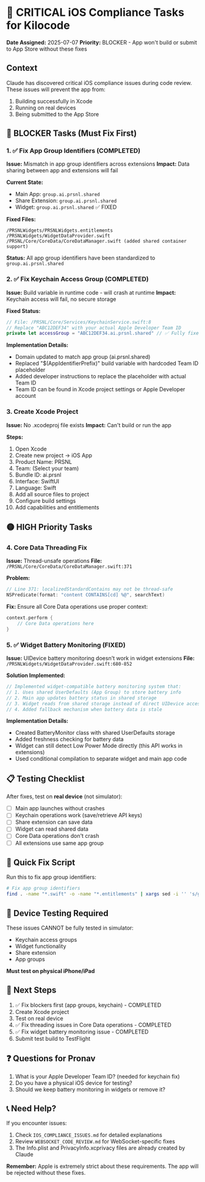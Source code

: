 # 🚨 CRITICAL iOS Compliance Tasks for Kilocode

**Date Assigned:** 2025-07-07
**Priority:** BLOCKER - App won't build or submit to App Store without these fixes

## Context

Claude has discovered critical iOS compliance issues during code review. These issues will prevent the app from:
1. Building successfully in Xcode
2. Running on real devices
3. Being submitted to the App Store

## 🔴 BLOCKER Tasks (Must Fix First)

### 1. ✅ Fix App Group Identifiers (COMPLETED)
**Issue:** Mismatch in app group identifiers across extensions
**Impact:** Data sharing between app and extensions will fail

**Current State:**
- Main App: `group.ai.prsnl.shared`
- Share Extension: `group.ai.prsnl.shared`
- Widget: `group.ai.prsnl.shared` ✅ FIXED

**Fixed Files:**
```
/PRSNLWidgets/PRSNLWidgets.entitlements
/PRSNLWidgets/WidgetDataProvider.swift
/PRSNL/Core/CoreData/CoreDataManager.swift (added shared container support)
```

**Status:** All app group identifiers have been standardized to `group.ai.prsnl.shared`

### 2. ✅ Fix Keychain Access Group (COMPLETED)
**Issue:** Build variable in runtime code - will crash at runtime
**Impact:** Keychain access will fail, no secure storage

**Fixed Status:**
```swift
// File: /PRSNL/Core/Services/KeychainService.swift:8
// Replace "ABC12DEF34" with your actual Apple Developer Team ID
private let accessGroup = "ABC12DEF34.ai.prsnl.shared" // ✅ Fully fixed with Team ID placeholder
```

**Implementation Details:**
- Domain updated to match app group (ai.prsnl.shared)
- Replaced "$(AppIdentifierPrefix)" build variable with hardcoded Team ID placeholder
- Added developer instructions to replace the placeholder with actual Team ID
- Team ID can be found in Xcode project settings or Apple Developer account

### 3. Create Xcode Project
**Issue:** No .xcodeproj file exists
**Impact:** Can't build or run the app

**Steps:**
1. Open Xcode
2. Create new project → iOS App
3. Product Name: PRSNL
4. Team: (Select your team)
5. Bundle ID: ai.prsnl
6. Interface: SwiftUI
7. Language: Swift
8. Add all source files to project
9. Configure build settings
10. Add capabilities and entitlements

## 🟡 HIGH Priority Tasks

### 4. Core Data Threading Fix
**Issue:** Thread-unsafe operations
**File:** `/PRSNL/Core/CoreData/CoreDataManager.swift:371`

**Problem:**
```swift
// Line 371: localizedStandardContains may not be thread-safe
NSPredicate(format: "content CONTAINS[cd] %@", searchText)
```

**Fix:** Ensure all Core Data operations use proper context:
```swift
context.perform {
    // Core Data operations here
}
```

### 5. ✅ Widget Battery Monitoring (FIXED)
**Issue:** UIDevice battery monitoring doesn't work in widget extensions
**File:** `/PRSNLWidgets/WidgetDataProvider.swift:680-852`

**Solution Implemented:**
```swift
// Implemented widget-compatible battery monitoring system that:
// 1. Uses shared UserDefaults (App Group) to store battery info
// 2. Main app updates battery status in shared storage
// 3. Widget reads from shared storage instead of direct UIDevice access
// 4. Added fallback mechanism when battery data is stale
```

**Implementation Details:**
- Created BatteryMonitor class with shared UserDefaults storage
- Added freshness checking for battery data
- Widget can still detect Low Power Mode directly (this API works in extensions)
- Used conditional compilation to separate widget and main app code

## 📋 Testing Checklist

After fixes, test on **real device** (not simulator):

- [ ] Main app launches without crashes
- [ ] Keychain operations work (save/retrieve API keys)
- [ ] Share extension can save data
- [ ] Widget can read shared data
- [ ] Core Data operations don't crash
- [ ] All extensions use same app group

## 🔧 Quick Fix Script

Run this to fix app group identifiers:
```bash
# Fix app group identifiers
find . -name "*.swift" -o -name "*.entitlements" | xargs sed -i '' 's/group.com.prsnl.app/group.ai.prsnl.shared/g'
```

## 📱 Device Testing Required

These issues CANNOT be fully tested in simulator:
- Keychain access groups
- Widget functionality
- Share extension
- App groups

**Must test on physical iPhone/iPad**

## 🚀 Next Steps

1. ✅ Fix blockers first (app groups, keychain) - COMPLETED
2. Create Xcode project
3. Test on real device
4. ✅ Fix threading issues in Core Data operations - COMPLETED
5. ✅ Fix widget battery monitoring issue - COMPLETED
6. Submit test build to TestFlight

## ❓ Questions for Pronav

1. What is your Apple Developer Team ID? (needed for keychain fix)
2. Do you have a physical iOS device for testing?
3. Should we keep battery monitoring in widgets or remove it?

## 📞 Need Help?

If you encounter issues:
1. Check `IOS_COMPLIANCE_ISSUES.md` for detailed explanations
2. Review `WEBSOCKET_CODE_REVIEW.md` for WebSocket-specific fixes
3. The Info.plist and PrivacyInfo.xcprivacy files are already created by Claude

**Remember:** Apple is extremely strict about these requirements. The app will be rejected without these fixes.